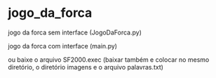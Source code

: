 # jogo_da_forca

jogo da forca sem interface (JogoDaForca.py)

jogo da forca com interface (main.py)

ou baixe o arquivo SF2000.exec (baixar também e colocar no mesmo diretório, o diretório imagens e o arquivo palavras.txt)
